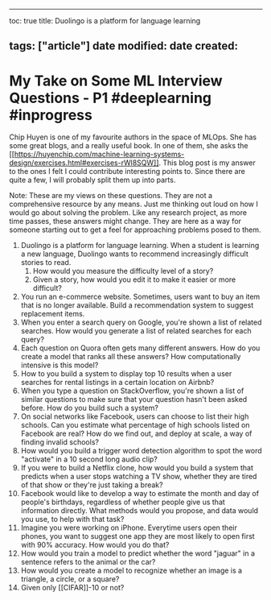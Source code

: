 
---
toc: true
title: Duolingo is a platform for language learning

tags: ["article"]
date modified: 
date created: 
---

# My Take on Some ML Interview Questions - P1 #deeplearning #inprogress
Chip Huyen is one of my favourite authors in the space of MLOps. She has some great blogs, and a really useful book. In one of them, she asks the [[https://huyenchip.com/machine-learning-systems-design/exercises.html#exercises-rWl8SQW]]. This blog post is my answer to the ones I felt I could contribute interesting points to. Since there are quite a few, I will probably split them up into parts. 

Note: These are my views on these questions. They are not a comprehensive resource by any means. Just me thinking out loud on how I would go about solving the problem. Like any research project, as more time passes, these answers might change. They are here as a way for someone starting out to get a feel for approaching problems posed to them.

1. Duolingo is a platform for language learning. When a student is learning a new language, Duolingo wants to recommend increasingly difficult stories to read.
    1. How would you measure the difficulty level of a story?
    2. Given a story, how would you edit it to make it easier or more difficult?
2. You run an e-commerce website. Sometimes, users want to buy an item that is no longer available. Build a recommendation system to suggest replacement items.
3. When you enter a search query on Google, you're shown a list of related searches. How would you generate a list of related searches for each query?
4. Each question on Quora often gets many different answers. How do you create a model that ranks all these answers? How computationally intensive is this model?
5. How to you build a system to display top 10 results when a user searches for rental listings in a certain location on Airbnb?
6. When you type a question on StackOverflow, you're shown a list of similar questions to make sure that your question hasn't been asked before. How do you build such a system?
7. On social networks like Facebook, users can choose to list their high schools. Can you estimate what percentage of high schools listed on Facebook are real? How do we find out, and deploy at scale, a way of finding invalid schools?
8. How would you build a trigger word detection algorithm to spot the word "activate" in a 10 second long audio clip?
9. If you were to build a Netflix clone, how would you build a system that predicts when a user stops watching a TV show, whether they are tired of that show or they're just taking a break?
10. Facebook would like to develop a way to estimate the month and day of people's birthdays, regardless of whether people give us that information directly. What methods would you propose, and data would you use, to help with that task?
11. Imagine you were working on iPhone. Everytime users open their phones, you want to suggest one app they are most likely to open first with 90% accuracy. How would you do that?
12. How would you train a model to predict whether the word "jaguar" in a sentence refers to the animal or the car?
13. How would you create a model to recognize whether an image is a triangle, a circle, or a square?
14. Given only [[CIFAR]]-10 or not?



